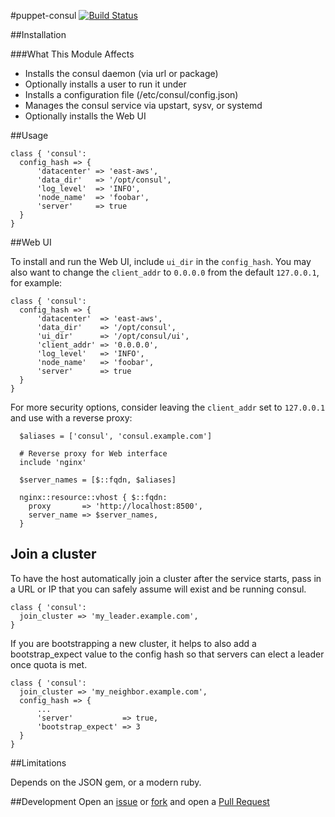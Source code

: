 #puppet-consul
[![Build Status](https://travis-ci.org/solarkennedy/puppet-consul.png)](https://travis-ci.org/solarkennedy/puppet-consul)

##Installation

###What This Module Affects

* Installs the consul daemon (via url or package)
* Optionally installs a user to run it under
* Installs a configuration file (/etc/consul/config.json)
* Manages the consul service via upstart, sysv, or systemd
* Optionally installs the Web UI

##Usage

```puppet
class { 'consul':
  config_hash => {
      'datacenter' => 'east-aws',
      'data_dir'   => '/opt/consul',
      'log_level'  => 'INFO',
      'node_name'  => 'foobar',
      'server'     => true
  }
}
```

##Web UI

To install and run the Web UI, include `ui_dir` in the `config_hash`.  You may also 
want to change the `client_addr` to `0.0.0.0` from the default `127.0.0.1`, 
for example:
```puppet
class { 'consul':
  config_hash => {
      'datacenter'  => 'east-aws',
      'data_dir'    => '/opt/consul',
      'ui_dir'      => '/opt/consul/ui',
      'client_addr' => '0.0.0.0',
      'log_level'   => 'INFO',
      'node_name'   => 'foobar',
      'server'      => true
  }
}
```
For more security options, consider leaving the `client_addr` set to `127.0.0.1`
and use with a reverse proxy:
```puppet
  $aliases = ['consul', 'consul.example.com']

  # Reverse proxy for Web interface
  include 'nginx'

  $server_names = [$::fqdn, $aliases]

  nginx::resource::vhost { $::fqdn:
    proxy       => 'http://localhost:8500',
    server_name => $server_names,
  }
```

## Join a cluster

To have the host automatically join a cluster after the service starts, pass
in a URL or IP that you can safely assume will exist and be running consul.
```puppet
class { 'consul':
  join_cluster => 'my_leader.example.com',
}
```

If you are bootstrapping a new cluster, it helps to also add a bootstrap_expect
value to the config hash so that servers can elect a leader once quota is met.
```puppet
class { 'consul':
  join_cluster => 'my_neighbor.example.com',
  config_hash => {
      ...
      'server'           => true,
      'bootstrap_expect' => 3
  }
}
```

##Limitations

Depends on the JSON gem, or a modern ruby.

##Development
Open an [issue](https://github.com/solarkennedy/puppet-consul/issues) or 
[fork](https://github.com/solarkennedy/puppet-consul/fork) and open a 
[Pull Request](https://github.com/solarkennedy/puppet-consul/pulls)
